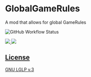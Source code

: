 GlobalGameRules
===============
A mod that allows for global GameRules

![GitHub Workflow Status](https://img.shields.io/github/actions/workflow/status/GoryMoon/GlobalGameRules/ci.yml)

<a href="https://www.curseforge.com/minecraft/mc-mods/global-gamerules"><img src="http://cf.way2muchnoise.eu/full_global-gamerules_downloads.svg">
<a href="https://www.curseforge.com/minecraft/mc-mods/global-gamerules"><img src="http://cf.way2muchnoise.eu/versions/global-gamerules_latest.svg">

License
----

GNU LGLP v.3
